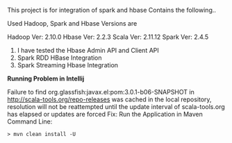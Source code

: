This project is for integration of spark and hbase
Contains the following..

Used Hadoop, Spark and Hbase Versions are

Hadoop Ver: 2.10.0
Hbase Ver: 2.2.3
Scala Ver: 2.11.12
Spark Ver: 2.4.5

1. I have tested the Hbase Admin API and Client API
2. Spark RDD HBase Integration
3. Spark Streaming Hbase Integration

**Running Problem in Intellij**

Failure to find org.glassfish:javax.el:pom:3.0.1-b06-SNAPSHOT in http://scala-tools.org/repo-releases was cached in the local repository, resolution will not be reattempted until the update interval of scala-tools.org has elapsed or updates are forced
Fix: Run the Application in Maven Command Line: 

  `> mvn clean install -U`
